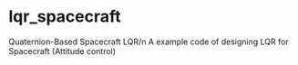 # lqr_spacecraft
Quaternion-Based Spacecraft LQR/n
A example code of designing LQR for Spacecraft (Attitude control)
